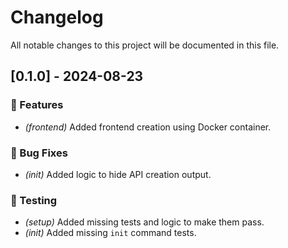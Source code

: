 # Changelog

All notable changes to this project will be documented in this file.

## [0.1.0] - 2024-08-23

### 🚀 Features

- *(frontend)* Added frontend creation using Docker container.

### 🐛 Bug Fixes

- *(init)* Added logic to hide API creation output.

### 🧪 Testing

- *(setup)* Added missing tests and logic to make them pass.
- *(init)* Added missing `init` command tests.

<!-- generated by git-cliff -->
